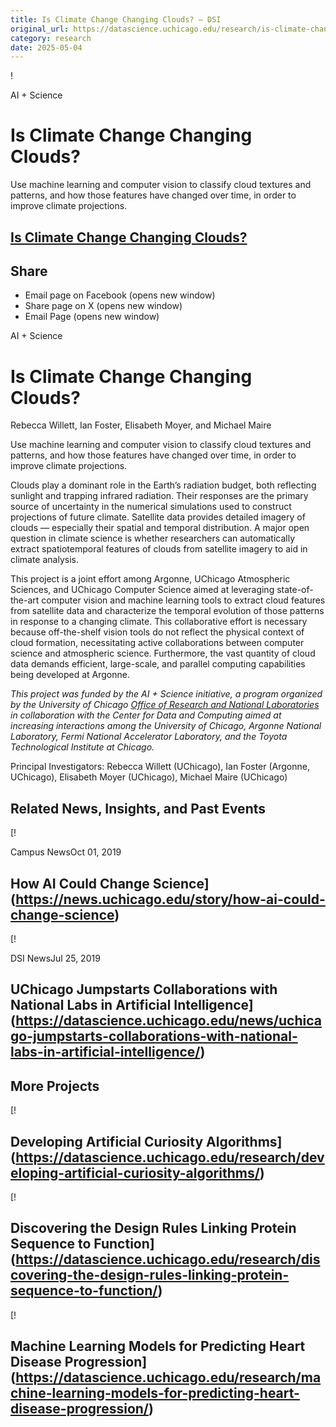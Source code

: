 ```yaml
---
title: Is Climate Change Changing Clouds? – DSI
original_url: https://datascience.uchicago.edu/research/is-climate-change-changing-clouds
category: research
date: 2025-05-04
---
```


!

AI + Science

# Is Climate Change Changing Clouds?

Use machine learning and computer vision to classify cloud textures and patterns, and how those features have changed over time, in order to improve climate projections.

## [Is Climate Change Changing Clouds?](https://datascience.uchicago.edu/research/is-climate-change-changing-clouds/)

## Share

* Email page on Facebook (opens new window)
* Share page on X (opens new window)
* Email Page (opens new window)

<!-- Table-like structure detected -->

AI + Science

# Is Climate Change Changing Clouds?

Rebecca Willett, Ian Foster, Elisabeth Moyer, and Michael Maire

Use machine learning and computer vision to classify cloud textures and patterns, and how those features have changed over time, in order to improve climate projections.

Clouds play a dominant role in the Earth’s radiation budget, both reflecting sunlight and trapping infrared radiation. Their responses are the primary source of uncertainty in the numerical simulations used to construct projections of future climate. Satellite data provides detailed imagery of clouds — especially their spatial and temporal distribution. A major open question in climate science is whether researchers can automatically extract spatiotemporal features of clouds from satellite imagery to aid in climate analysis.

This project is a joint effort among Argonne, UChicago Atmospheric Sciences, and UChicago Computer Science aimed at leveraging state-of-the-art computer vision and machine learning tools to extract cloud features from satellite data and characterize the temporal evolution of those patterns in response to a changing climate. This collaborative effort is necessary because off-the-shelf vision tools do not reflect the physical context of cloud formation, necessitating active collaborations between computer science and atmospheric science. Furthermore, the vast quantity of cloud data demands efficient, large-scale, and parallel computing capabilities being developed at Argonne.

*This project was funded by the AI + Science initiative, a program organized by the University of Chicago [Office of Research and National Laboratories](https://researchinnovation.uchicago.edu/) in collaboration with the Center for Data and Computing aimed at increasing interactions among the University of Chicago, Argonne National Laboratory, Fermi National Accelerator Laboratory, and the Toyota Technological Institute at Chicago.*

Principal Investigators: Rebecca Willett (UChicago), Ian Foster (Argonne, UChicago), Elisabeth Moyer (UChicago), Michael Maire (UChicago)

## Related News, Insights, and Past Events

<!-- Table-like structure detected -->

[!

Campus NewsOct 01, 2019

## How AI Could Change Science](https://news.uchicago.edu/story/how-ai-could-change-science)
[!

DSI NewsJul 25, 2019

## UChicago Jumpstarts Collaborations with National Labs in Artificial Intelligence](https://datascience.uchicago.edu/news/uchicago-jumpstarts-collaborations-with-national-labs-in-artificial-intelligence/)

## More Projects

[! 

## Developing Artificial Curiosity Algorithms](https://datascience.uchicago.edu/research/developing-artificial-curiosity-algorithms/)

[! 

## Discovering the Design Rules Linking Protein Sequence to Function](https://datascience.uchicago.edu/research/discovering-the-design-rules-linking-protein-sequence-to-function/)

[! 

## Machine Learning Models for Predicting Heart Disease Progression](https://datascience.uchicago.edu/research/machine-learning-models-for-predicting-heart-disease-progression/)